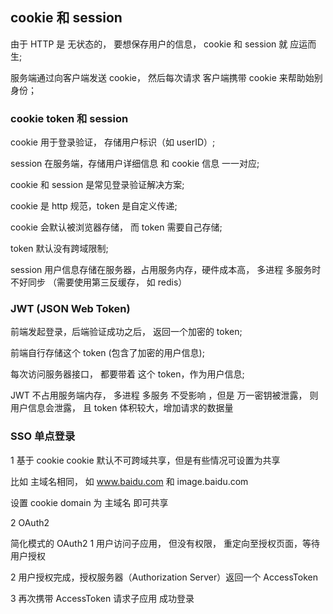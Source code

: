 ## cookie 和 session
  由于 HTTP 是 无状态的， 要想保存用户的信息， cookie 和 session 就 应运而生;

  服务端通过向客户端发送 cookie， 然后每次请求 客户端携带 cookie 来帮助始别身份；


###  cookie token 和 session
  cookie 用于登录验证， 存储用户标识（如 userID）;

  session 在服务端，存储用户详细信息 和 cookie 信息 一一对应;

  cookie 和 session 是常见登录验证解决方案;

  cookie 是 http 规范，token 是自定义传递;

  cookie 会默认被浏览器存储， 而 token 需要自己存储;

  token 默认没有跨域限制;

  session 用户信息存储在服务器，占用服务内存，硬件成本高， 多进程 多服务时 不好同步 （需要使用第三反缓存， 如 redis）

### JWT (JSON Web Token)
  前端发起登录，后端验证成功之后， 返回一个加密的 token;

  前端自行存储这个 token (包含了加密的用户信息);

  每次访问服务器接口， 都要带着 这个 token，作为用户信息;

  JWT 不占用服务端内存， 多进程 多服务 不受影响 ，但是 万一密钥被泄露， 则用户信息会泄露， 且 token 体积较大，增加请求的数据量
  
### SSO 单点登录
1 基于 cookie
  cookie 默认不可跨域共享，但是有些情况可设置为共享

  比如 主域名相同， 如 www.baidu.com 和 image.baidu.com

  设置 cookie domain 为 主域名 即可共享

2 OAuth2

  简化模式的 OAuth2
  1 用户访问子应用， 但没有权限， 重定向至授权页面，等待用户授权

  2 用户授权完成，授权服务器（Authorization Server）返回一个 AccessToken

  3 再次携带 AccessToken 请求子应用 成功登录

  